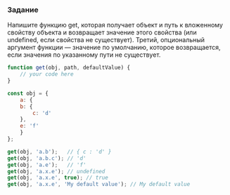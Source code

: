 ### Задание

Напишите функцию get, которая получает объект и путь к вложенному свойству объекта и возвращает значение этого свойства (или undefined, если свойства не существует). Третий, опциональный аргумент функции — значение по умолчанию, которое возвращается, если значения по указанному пути не существует.

```jsx
function get(obj, path, defaultValue) {
    // your code here
}

const obj = { 
    a: { 
    b: { 
        c: 'd' 
    },
    e: 'f'
    }
};

get(obj, 'a.b');   // { c : 'd' }
get(obj, 'a.b.c'); // 'd'
get(obj, 'a.e');   // 'f'
get(obj, 'a.x.e'); // undefined
get(obj, 'a.x.e', true); // true
get(obj, 'a.x.e', 'My default value'); // My default value
```
